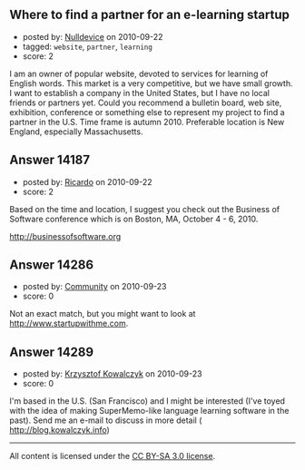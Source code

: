 ## Where to find a partner for an e-learning startup

- posted by: [Nulldevice](https://stackexchange.com/users/-1/4257-nulldevice) on 2010-09-22
- tagged: `website`, `partner`, `learning`
- score: 2

I am an owner of popular website, devoted to services for learning of English words. This market is a very competitive, but we have small growth. I want to establish a company in the United States, but I have no local friends or partners yet. Could you recommend a bulletin board, web site, exhibition, conference or something else to represent my project to find a partner in the U.S. Time frame is autumn 2010. Preferable location is New England, especially Massachusetts.


## Answer 14187

- posted by: [Ricardo](https://stackexchange.com/users/-1/42-ricardo) on 2010-09-22
- score: 2

<p>Based on the time and location, I suggest you check out the Business of Software conference which is on Boston, MA, October 4 - 6, 2010.</p>

<p><a href="http://businessofsoftware.org" rel="nofollow">http://businessofsoftware.org</a></p>



## Answer 14286

- posted by: [Community](https://stackexchange.com/users/-1/-1-community) on 2010-09-23
- score: 0

Not an exact match, but you might want to look at http://www.startupwithme.com.


## Answer 14289

- posted by: [Krzysztof Kowalczyk](https://stackexchange.com/users/-1/3945-krzysztof-kowalczyk) on 2010-09-23
- score: 0

I'm based in the U.S. (San Francisco) and I might be interested (I've toyed with the idea of making SuperMemo-like language learning software in the past). Send me an e-mail to discuss in more detail ( http://blog.kowalczyk.info)



---

All content is licensed under the [CC BY-SA 3.0 license](https://creativecommons.org/licenses/by-sa/3.0/).
